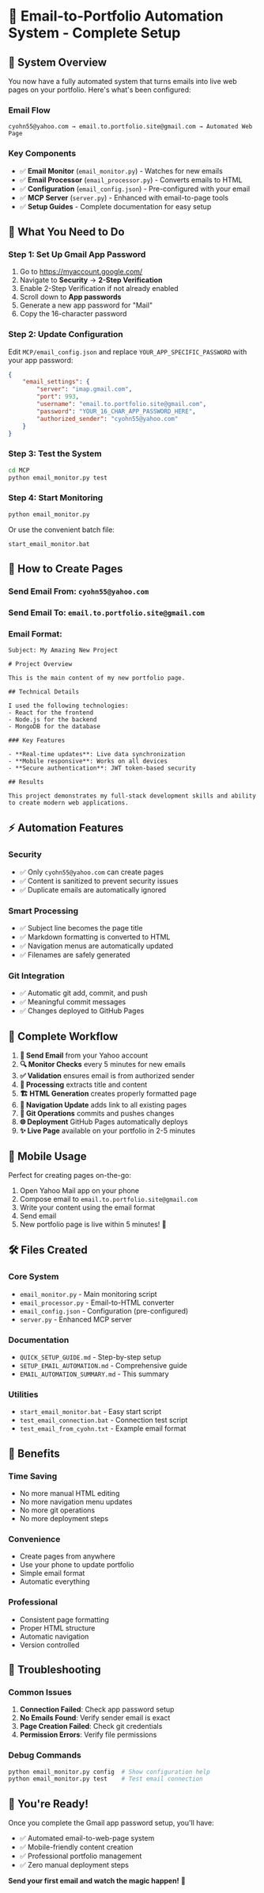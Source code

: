 # 🚀 Email-to-Portfolio Automation System - Complete Setup

## 📧 **System Overview**

You now have a fully automated system that turns emails into live web pages on your portfolio. Here's what's been configured:

### **Email Flow**
```
cyohn55@yahoo.com → email.to.portfolio.site@gmail.com → Automated Web Page
```

### **Key Components**
- ✅ **Email Monitor** (`email_monitor.py`) - Watches for new emails
- ✅ **Email Processor** (`email_processor.py`) - Converts emails to HTML
- ✅ **Configuration** (`email_config.json`) - Pre-configured with your email
- ✅ **MCP Server** (`server.py`) - Enhanced with email-to-page tools
- ✅ **Setup Guides** - Complete documentation for easy setup

## 🎯 **What You Need to Do**

### **Step 1: Set Up Gmail App Password**
1. Go to https://myaccount.google.com/
2. Navigate to **Security** → **2-Step Verification**
3. Enable 2-Step Verification if not already enabled
4. Scroll down to **App passwords**
5. Generate a new app password for "Mail"
6. Copy the 16-character password

### **Step 2: Update Configuration**
Edit `MCP/email_config.json` and replace `YOUR_APP_SPECIFIC_PASSWORD` with your app password:

```json
{
    "email_settings": {
        "server": "imap.gmail.com",
        "port": 993,
        "username": "email.to.portfolio.site@gmail.com",
        "password": "YOUR_16_CHAR_APP_PASSWORD_HERE",
        "authorized_sender": "cyohn55@yahoo.com"
    }
}
```

### **Step 3: Test the System**
```bash
cd MCP
python email_monitor.py test
```

### **Step 4: Start Monitoring**
```bash
python email_monitor.py
```

Or use the convenient batch file:
```bash
start_email_monitor.bat
```

## 📝 **How to Create Pages**

### **Send Email From**: `cyohn55@yahoo.com`
### **Send Email To**: `email.to.portfolio.site@gmail.com`

### **Email Format**:
```
Subject: My Amazing New Project

# Project Overview

This is the main content of my new portfolio page.

## Technical Details

I used the following technologies:
- React for the frontend
- Node.js for the backend
- MongoDB for the database

### Key Features

- **Real-time updates**: Live data synchronization
- **Mobile responsive**: Works on all devices
- **Secure authentication**: JWT token-based security

## Results

This project demonstrates my full-stack development skills and ability to create modern web applications.
```

## ⚡ **Automation Features**

### **Security**
- ✅ Only `cyohn55@yahoo.com` can create pages
- ✅ Content is sanitized to prevent security issues
- ✅ Duplicate emails are automatically ignored

### **Smart Processing**
- ✅ Subject line becomes the page title
- ✅ Markdown formatting is converted to HTML
- ✅ Navigation menus are automatically updated
- ✅ Filenames are safely generated

### **Git Integration**
- ✅ Automatic git add, commit, and push
- ✅ Meaningful commit messages
- ✅ Changes deployed to GitHub Pages

## 🔄 **Complete Workflow**

1. **📱 Send Email** from your Yahoo account
2. **🔍 Monitor Checks** every 5 minutes for new emails
3. **✅ Validation** ensures email is from authorized sender
4. **📝 Processing** extracts title and content
5. **🏗️ HTML Generation** creates properly formatted page
6. **🧭 Navigation Update** adds link to all existing pages
7. **📁 Git Operations** commits and pushes changes
8. **🌐 Deployment** GitHub Pages automatically deploys
9. **✨ Live Page** available on your portfolio in 2-5 minutes

## 📱 **Mobile Usage**

Perfect for creating pages on-the-go:
1. Open Yahoo Mail app on your phone
2. Compose email to `email.to.portfolio.site@gmail.com`
3. Write your content using the email format
4. Send email
5. New portfolio page is live within 5 minutes! 🎉

## 🛠️ **Files Created**

### **Core System**
- `email_monitor.py` - Main monitoring script
- `email_processor.py` - Email-to-HTML converter
- `email_config.json` - Configuration (pre-configured)
- `server.py` - Enhanced MCP server

### **Documentation**
- `QUICK_SETUP_GUIDE.md` - Step-by-step setup
- `SETUP_EMAIL_AUTOMATION.md` - Comprehensive guide
- `EMAIL_AUTOMATION_SUMMARY.md` - This summary

### **Utilities**
- `start_email_monitor.bat` - Easy start script
- `test_email_connection.bat` - Connection test script
- `test_email_from_cyohn.txt` - Example email format

## 🎉 **Benefits**

### **Time Saving**
- No more manual HTML editing
- No more navigation menu updates
- No more git operations
- No more deployment steps

### **Convenience**
- Create pages from anywhere
- Use your phone to update portfolio
- Simple email format
- Automatic everything

### **Professional**
- Consistent page formatting
- Proper HTML structure
- Automatic navigation
- Version controlled

## 🔧 **Troubleshooting**

### **Common Issues**
1. **Connection Failed**: Check app password setup
2. **No Emails Found**: Verify sender email is exact
3. **Page Creation Failed**: Check git credentials
4. **Permission Errors**: Verify file permissions

### **Debug Commands**
```bash
python email_monitor.py config  # Show configuration help
python email_monitor.py test    # Test email connection
```

## 🚀 **You're Ready!**

Once you complete the Gmail app password setup, you'll have:
- ✅ Automated email-to-web-page system
- ✅ Mobile-friendly content creation
- ✅ Professional portfolio management
- ✅ Zero manual deployment steps

**Send your first email and watch the magic happen!** 🎯 